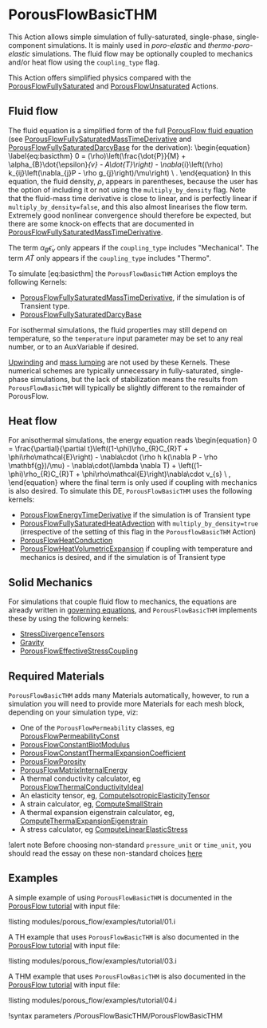 # PorousFlowBasicTHM

This Action allows simple simulation of fully-saturated, single-phase, single-component simulations.  It is mainly used in *poro-elastic* and *thermo-poro-elastic* simulations.  The fluid flow may be optionally coupled
to mechanics and/or heat flow using the `coupling_type` flag.

This Action offers simplified physics compared with the [PorousFlowFullySaturated](PorousFlowFullySaturated.md) and [PorousFlowUnsaturated](PorousFlowUnsaturated.md) Actions.

## Fluid flow

The fluid equation is a simplified form of the full [PorousFlow fluid equation](/porous_flow/governing_equations.md) (see [PorousFlowFullySaturatedMassTimeDerivative](/PorousFlowFullySaturatedMassTimeDerivative.md) and [PorousFlowFullySaturatedDarcyBase](/PorousFlowFullySaturatedDarcyBase.md) for the derivation):
\begin{equation}
\label{eq:basicthm}
0 = (\rho)\left(\frac{\dot{P}}{M} + \alpha_{B}\dot{\epsilon}_{v} - A\dot{T}\right) -
\nabla_{i}\left((\rho) k_{ij}\left(\nabla_{j}P - \rho g_{j}\right)/\mu\right)
\ .
\end{equation}
In this equation, the fluid density, $\rho$, appears in parentheses, because the user has the option of including it or not using the `multiply_by_density` flag.  Note that the fluid-mass time derivative is close to linear, and is perfectly linear if `multiply_by_density=false`, and this also almost linearises the flow term.  Extremely good nonlinear convergence should therefore be expected, but there are some knock-on effects that are documented in [PorousFlowFullySaturatedMassTimeDerivative](/PorousFlowFullySaturatedMassTimeDerivative.md).

The term $\alpha_{B}\dot{\epsilon}_{v}$ only appears if the `coupling_type` includes "Mechanical".  The term $A\dot{T}$ only appears if the `coupling_type` includes "Thermo".

To simulate [eq:basicthm] the `PorousFlowBasicTHM` Action employs the following Kernels:

- [PorousFlowFullySaturatedMassTimeDerivative](/PorousFlowFullySaturatedMassTimeDerivative.md), if the simulation is of Transient type.
- [PorousFlowFullySaturatedDarcyBase](/PorousFlowFullySaturatedDarcyBase.md)

For isothermal simulations, the fluid properties may still depend on temperature, so the `temperature` input parameter may be set to any real number, or to an AuxVariable if desired.

[Upwinding](/porous_flow/upwinding.md) and [mass lumping](/porous_flow/mass_lumping.md) are not used by these Kernels.  These numerical schemes are typically unnecessary in fully-saturated, single-phase simulations, but the lack of stabilization means the results from `PorousFlowBasicTHM` will typically be slightly different to the remainder of PorousFlow.

## Heat flow

For anisothermal simulations, the energy equation reads
\begin{equation}
0 = \frac{\partial}{\partial t}\left((1-\phi)\rho_{R}C_{R}T + \phi\rho\mathcal{E}\right) - \nabla\cdot (\rho h k(\nabla P - \rho \mathbf{g})/\mu) - \nabla\cdot(\lambda \nabla T) + \left((1-\phi)\rho_{R}C_{R}T + \phi\rho\mathcal{E}\right)\nabla\cdot v_{s} \ ,
\end{equation}
where the final term is only used if coupling with mechanics is also desired.  To simulate this DE, `PorousFlowBasicTHM` uses the following kernels:

- [PorousFlowEnergyTimeDerivative](/PorousFlowEnergyTimeDerivative.md) if the simulation is of Transient type
- [PorousFlowFullySaturatedHeatAdvection](/PorousFlowFullySaturatedHeatAdvection.md) with `multiply_by_density=true` (irrespective of the setting of this flag in the `PorousflowBasicTHM` Action)
- [PorousFlowHeatConduction](/PorousFlowHeatConduction.md)
- [PorousFlowHeatVolumetricExpansion](/PorousFlowHeatVolumetricExpansion.md) if coupling with temperature and mechanics is desired, and if the simulation is of Transient type

## Solid Mechanics

For simulations that couple fluid flow to mechanics, the equations are already written in [governing equations](/porous_flow/governing_equations.md), and `PorousFlowBasicTHM` implements these by using the following kernels:

- [StressDivergenceTensors](/StressDivergenceTensors.md)
- [Gravity](/Gravity.md)
- [PorousFlowEffectiveStressCoupling](/PorousFlowEffectiveStressCoupling.md)

## Required Materials

`PorousFlowBasicTHM` adds many Materials automatically, however, to run a simulation you will need to provide more Materials for each mesh block, depending on your simulation type, viz:

- One of the `PorousFlowPermeability` classes, eg [PorousFlowPermeabilityConst](PorousFlowPermeabilityConst.md)
- [PorousFlowConstantBiotModulus](/PorousFlowConstantBiotModulus.md)
- [PorousFlowConstantThermalExpansionCoefficient](/PorousFlowConstantThermalExpansionCoefficient.md)
- [PorousFlowPorosity](/PorousFlowPorosity.md)
- [PorousFlowMatrixInternalEnergy](/PorousFlowMatrixInternalEnergy.md)
- A thermal conductivity calculator, eg [PorousFlowThermalConductivityIdeal](/PorousFlowThermalConductivityIdeal.md)
- An elasticity tensor, eg, [ComputeIsotropicElasticityTensor](/ComputeIsotropicElasticityTensor.md)
- A strain calculator, eg, [ComputeSmallStrain](/ComputeSmallStrain.md)
- A thermal expansion eigenstrain calculator, eg, [ComputeThermalExpansionEigenstrain](/ComputeThermalExpansionEigenstrain.md)
- A stress calculator, eg [ComputeLinearElasticStress](/ComputeLinearElasticStress.md)

!alert note
Before choosing non-standard `pressure_unit` or `time_unit`, you should read the essay on these non-standard choices [here](PorousFlowSingleComponentFluid.md)


## Examples

A simple example of using `PorousFlowBasicTHM` is documented in the [PorousFlow tutorial](/porous_flow/tutorial_01.md) with input file:

!listing modules/porous_flow/examples/tutorial/01.i

A TH example that uses `PorousFlowBasicTHM` is also documented in the [PorousFlow tutorial](/porous_flow/tutorial_03.md) with input file:

!listing modules/porous_flow/examples/tutorial/03.i

A THM example that uses `PorousFlowBasicTHM` is also documented in the [PorousFlow tutorial](/porous_flow/tutorial_04.md) with input file:

!listing modules/porous_flow/examples/tutorial/04.i

!syntax parameters /PorousFlowBasicTHM/PorousFlowBasicTHM
